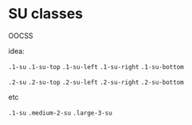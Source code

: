 # SU classes

OOCSS 

idea:

`.1-su`
`.1-su-top`
`.1-su-left`
`.1-su-right`
`.1-su-bottom`

`.2-su`
`.2-su-top`
`.2-su-left`
`.2-su-right`
`.2-su-bottom`

etc


`.1-su`
`.medium-2-su`
`.large-3-su`

